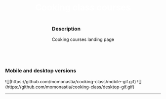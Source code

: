 <body>
<div style="display: flex; align-items: center; justify-content: center; flex-direction: column;">
      
<div style="display: flex; gap: 10px;  flex-direction: column; align-items: center; justify-content: center;">
  <h1  align="center" style="color: white;"> Cooking class courses </h1>  
</div> 

<div>
  <h3 align="left">Description</h3>
    <p  align="left"> Cooking courses landing page </p>
   <br>
   </div>          
<hr>

<div>
    <h3 align="left">Mobile and desktop versions</h3>
  <div style="display: flex; gap: 5rem;  flex-direction: row;
        align-items: center; justify-content: center;">
        ![](https://github.com/momonastia/cooking-class/mobile-gif.gif)
        ![](https://github.com/momonastia/cooking-class/desktop-gif.gif)
    </div>
</div>      
</div> 
      
<hr>

</body>
